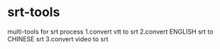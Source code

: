 # srt-tools

multi-tools for srt process
1.convert vtt to srt
2.convert ENGLISH srt to CHINESE srt
3.convert video to srt

